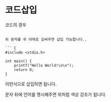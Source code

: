 # 코드삽입

코드의 경우

```
 ``` 
```
위 문자를 위 아래로 감싸주면 삽입 가능합니다..

``` C
#include <stdio.h>

int main() { 
    printf("Hello World!\n\n");
    return 0;
}
```
이런식으로 삽입하면 됩니다. 

문자 뒤에 언어를 명시해주면 위처럼 색상 강조가 됩니다.
